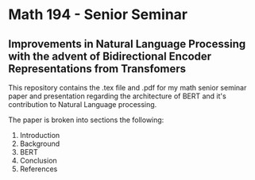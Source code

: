 # Math 194 - Senior Seminar
## Improvements in Natural Language Processing with the advent of Bidirectional Encoder Representations from Transfomers

This repository contains the .tex file and .pdf for my math senior seminar paper and presentation regarding the architecture of BERT and it's contribution to Natural Language processing.

The paper is broken into sections the following:
1. Introduction
2. Background
3. BERT
4. Conclusion
5. References
